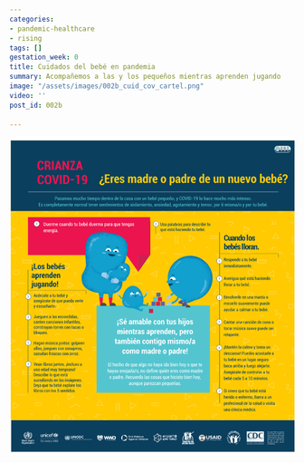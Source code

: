 ```yaml
---
categories:
- pandemic-healthcare
- rising
tags: []
gestation_week: 0
title: Cuidados del bebé en pandemia
summary: Acompañemos a las y los pequeños mientras aprenden jugando
image: "/assets/images/002b_cuid_cov_cartel.png"
video: ''
post_id: 002b

---
```

![](/assets/images/002b_cuid_cov_cartel.png)